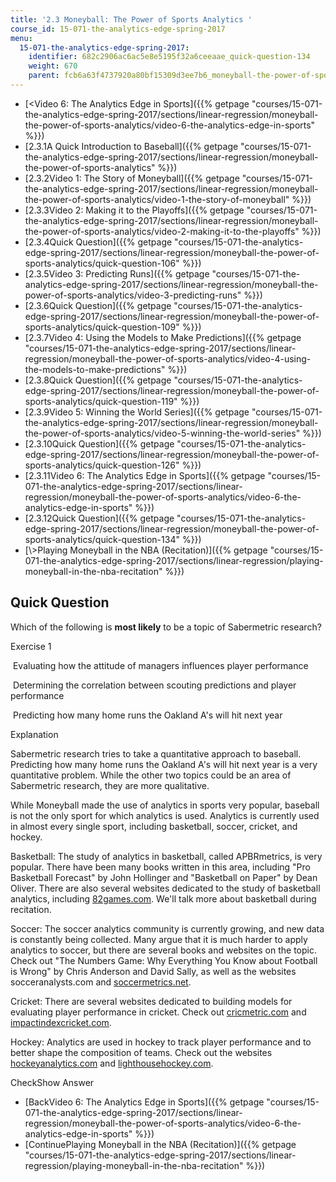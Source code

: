 ```yaml
---
title: '2.3 Moneyball: The Power of Sports Analytics '
course_id: 15-071-the-analytics-edge-spring-2017
menu:
  15-071-the-analytics-edge-spring-2017:
    identifier: 682c2906ac6ac5e8e5195f32a6ceeaae_quick-question-134
    weight: 670
    parent: fcb6a63f4737920a80bf15309d3ee7b6_moneyball-the-power-of-sports-analytics
---
```

*   [<Video 6: The Analytics Edge in Sports]({{% getpage "courses/15-071-the-analytics-edge-spring-2017/sections/linear-regression/moneyball-the-power-of-sports-analytics/video-6-the-analytics-edge-in-sports" %}})
*   [2.3.1A Quick Introduction to Baseball]({{% getpage "courses/15-071-the-analytics-edge-spring-2017/sections/linear-regression/moneyball-the-power-of-sports-analytics" %}})
*   [2.3.2Video 1: The Story of Moneyball]({{% getpage "courses/15-071-the-analytics-edge-spring-2017/sections/linear-regression/moneyball-the-power-of-sports-analytics/video-1-the-story-of-moneyball" %}})
*   [2.3.3Video 2: Making it to the Playoffs]({{% getpage "courses/15-071-the-analytics-edge-spring-2017/sections/linear-regression/moneyball-the-power-of-sports-analytics/video-2-making-it-to-the-playoffs" %}})
*   [2.3.4Quick Question]({{% getpage "courses/15-071-the-analytics-edge-spring-2017/sections/linear-regression/moneyball-the-power-of-sports-analytics/quick-question-106" %}})
*   [2.3.5Video 3: Predicting Runs]({{% getpage "courses/15-071-the-analytics-edge-spring-2017/sections/linear-regression/moneyball-the-power-of-sports-analytics/video-3-predicting-runs" %}})
*   [2.3.6Quick Question]({{% getpage "courses/15-071-the-analytics-edge-spring-2017/sections/linear-regression/moneyball-the-power-of-sports-analytics/quick-question-109" %}})
*   [2.3.7Video 4: Using the Models to Make Predictions]({{% getpage "courses/15-071-the-analytics-edge-spring-2017/sections/linear-regression/moneyball-the-power-of-sports-analytics/video-4-using-the-models-to-make-predictions" %}})
*   [2.3.8Quick Question]({{% getpage "courses/15-071-the-analytics-edge-spring-2017/sections/linear-regression/moneyball-the-power-of-sports-analytics/quick-question-119" %}})
*   [2.3.9Video 5: Winning the World Series]({{% getpage "courses/15-071-the-analytics-edge-spring-2017/sections/linear-regression/moneyball-the-power-of-sports-analytics/video-5-winning-the-world-series" %}})
*   [2.3.10Quick Question]({{% getpage "courses/15-071-the-analytics-edge-spring-2017/sections/linear-regression/moneyball-the-power-of-sports-analytics/quick-question-126" %}})
*   [2.3.11Video 6: The Analytics Edge in Sports]({{% getpage "courses/15-071-the-analytics-edge-spring-2017/sections/linear-regression/moneyball-the-power-of-sports-analytics/video-6-the-analytics-edge-in-sports" %}})
*   [2.3.12Quick Question]({{% getpage "courses/15-071-the-analytics-edge-spring-2017/sections/linear-regression/moneyball-the-power-of-sports-analytics/quick-question-134" %}})
*   [\\>Playing Moneyball in the NBA (Recitation)]({{% getpage "courses/15-071-the-analytics-edge-spring-2017/sections/linear-regression/playing-moneyball-in-the-nba-recitation" %}})

Quick Question
--------------

Which of the following is **most likely** to be a topic of Sabermetric research?

Exercise 1

&nbsp;Evaluating how the attitude of managers influences player performance&nbsp;

&nbsp;Determining the correlation between scouting predictions and player performance&nbsp;

&nbsp;Predicting how many home runs the Oakland A's will hit next year&nbsp;

Explanation

Sabermetric research tries to take a quantitative approach to baseball. Predicting how many home runs the Oakland A's will hit next year is a very quantitative problem. While the other two topics could be an area of Sabermetric research, they are more qualitative.

While Moneyball made the use of analytics in sports very popular, baseball is not the only sport for which analytics is used. Analytics is currently used in almost every single sport, including basketball, soccer, cricket, and hockey.

Basketball: The study of analytics in basketball, called APBRmetrics, is very popular. There have been many books written in this area, including "Pro Basketball Forecast" by John Hollinger and "Basketball on Paper" by Dean Oliver. There are also several websites dedicated to the study of basketball analytics, including [82games.com](http://www.82games.com). We'll talk more about basketball during recitation.

Soccer: The soccer analytics community is currently growing, and new data is constantly being collected. Many argue that it is much harder to apply analytics to soccer, but there are several books and websites on the topic. Check out "The Numbers Game: Why Everything You Know about Football is Wrong" by Chris Anderson and David Sally, as well as the websites socceranalysts.com and [soccermetrics.net](http://www.soccermetrics.net).

Cricket: There are several websites dedicated to building models for evaluating player performance in cricket. Check out [cricmetric.com](http://www.cricmetric.com) and [impactindexcricket.com](http://www.impactindexcricket.com).

Hockey: Analytics are used in hockey to track player performance and to better shape the composition of teams. Check out the websites [hockeyanalytics.com](http://www.hockeyanalytics.com) and [lighthousehockey.com](http://www.lighthousehockey.com).

CheckShow Answer

*   [BackVideo 6: The Analytics Edge in Sports]({{% getpage "courses/15-071-the-analytics-edge-spring-2017/sections/linear-regression/moneyball-the-power-of-sports-analytics/video-6-the-analytics-edge-in-sports" %}})
*   [ContinuePlaying Moneyball in the NBA (Recitation)]({{% getpage "courses/15-071-the-analytics-edge-spring-2017/sections/linear-regression/playing-moneyball-in-the-nba-recitation" %}})